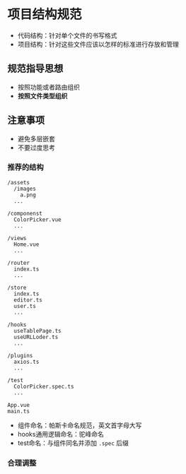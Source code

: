 # 项目结构规范

- 代码结构：针对单个文件的书写格式
- 项目结构：针对这些文件应该以怎样的标准进行存放和管理

## 规范指导思想
- 按照功能或者路由组织
- **按照文件类型组织**

## 注意事项
- 避免多层嵌套
- 不要过度思考

### 推荐的结构
```
/assets
  /images
    a.png
  ...

/componenst
  ColorPicker.vue
  ...

/views
  Home.vue
  ...

/router
  index.ts
  ...

/store
  index.ts
  editor.ts
  user.ts
  ...

/hooks
  useTablePage.ts
  useURLLoder.ts
  ...

/plugins
  axios.ts
  ...

/test
  ColorPicker.spec.ts
  ...

App.vue
main.ts
```
- 组件命名：帕斯卡命名规范，英文首字母大写
- hooks通用逻辑命名：驼峰命名
- test命名：与组件同名并添加 `.spec` 后缀


### 合理调整